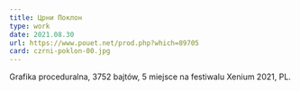 ```yaml
---
title: Црни Поклон
type: work
date: 2021.08.30
url: https://www.pouet.net/prod.php?which=89705
card: czrni-poklon-00.jpg
---
```


Grafika proceduralna, 3752 bajtów, 5 miejsce na festiwalu Xenium 2021, PL.